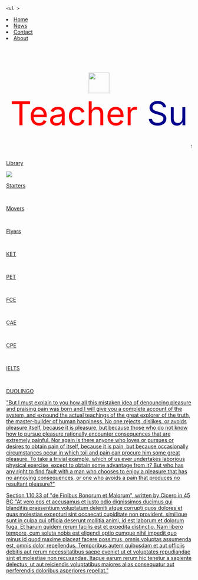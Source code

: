 
<title></title>
	<style>

@import url('https://fonts.googleapis.com/css2?family=Bebas+Neue&display=swap');
  h4{background-color: #ebebeb}

  a:link {color: red}
  a:visited {color: #ff5959}
  a:hover {color: silver}
	


  
  .box {background-color: #bd6833;
background-image: url(http://www.transparenttextures.com/patterns/wood-pattern.png);
            
            width: 200px;
            height: 60px;
            margin: 20px 0px 10px 60px;
            border: 15px inset #663202;
         box-shadow: 10px 10px #dbdbdb;

         font-family: Bebas Neue;
         text-align: center;
         text-shadow: 1px 1px #d9d9d9;

         text-align: center;
       font-size: 30px;
              align-content: center;
cursor: pointer;

}
  

          #Sample {float: right;}

#heading { width: 30px; 
	text-shadow: 6px 6px #d9d9d9;
text-align: center;}


    .head  {background-color: #bf9575
; /* Green */
  border: 2px solid #4f2708;
  color: white;
  padding: 15px 32px;
  text-align: center;
  text-decoration: none;
  display: inline-block;
  font-size: 19px;
  cursor: pointer;
  float: left;}
 
</style>
<!--<style> 
p{text-shadow: 200px 20px 30px blue;}</style>-->


</head>
<body>

	<ul >
  <li class="head"; type="button"><a href="#home">Home</a></li>
  <li class="head"; type="button"><a href="#news">News</a></li>
  <li class="head"; type="button"><a href="#contact">Contact</a></li>
  <li class="head"; type="button"><a href="#about">About</a></li>
</ul>

<br/>
<br/><br/><br/><br/>

<center><img src="trsu.png" style="height: 56px; width: 56px;"></center>
<center><p7 id="heading"><span style="color: red; font-size: 90px;"> Teacher</span><span style="color: darkblue; font-size: 90px;"> Su</span></p7>
</center>



<marquee><pre>teachersu                   *****                            teacher su                    *****                    teacher su                           </pre></marquee>

<a target="_blank" href="http://library.teachersucenter.com/">Library</a>


<!--OOOOOOOOOOOOOOOOOOOOOOOOOOOOOOOOOOOOOO-->
<img id="Sample" src="https://lh3.googleusercontent.com/7NAnhH9ol0QSZPGIYJQXiMdoPHVlRwmB5CV5qL_giBkGClwPvlIK6F48LsH4hbpzeCdW5rs1TG4bLPV5vYFjaFsej0j5DGU556bVJ_T3ohJMKQ_1NHkeWeTT5dHQ_T8GiCIvJRzISTLKAy0JLSJZH2OpjfnT5cQiBj0k7BuvT2ivTBRP3fzGLO-WCnOVsTeB_gsN8KHFEKxyUvAIr5iuvSFqX8V92QPMU0XpI5xWel_h3urB-kZ_U-Xp9A0y5m42RAtcTPwOTHPEeX5AwDFLmYbXjP0jZ2t3aOIVGdwCpOxuNRpi0RGZbpg57jSuEZRGDOTl6_F83FteA97x5O_MCBmwlo25FSBwQ_MvjMvAfmpKUntqsNs3qp2NfGEzUJDCqlZcLF3JKe2Nt-gziKHbbKfxotwedynrGaFwH875ln50GnnsZFwb_RAnsQwKIQTxMB6w-b_soNTAOecrLDaQ-2Q5nES3CGSkDrlnFeUUcHucWY1TgG3Q0DcKj2dsAF79dX3crT5wZ4tMyo8UJHkCG5fBpd8Ji6WHoMYJ_nOOC0qNTJRkIRTqKTFMVhVBjYrkdZba3OWg34katu_UZASd17lTy-uq5EpNfEzZJIF_7QUmEgKow9TzaHoEMmDBGK-Ewg1fIvpCaz_DkAEeL9BHROYEokwNvnC2UCiyyZKYfgqXnh7LeEs2GzCy8VwtoYB9dVG1LvfInkJxLS9GX340i3o=w340-h870-no?authuser=0">




<p id="name">
	<p class="box">
<p2><a href="file:///C:/Users/Dell/Desktop/Webdev/TeacherSu2.html" ;type="button">Starters</p2></p>
<br/>

<p class="box">
	<p2><a href="https://www.w3schools.com/spaces/" ;type="button">Movers</p2></p>
<br/>

<p class="box">
<p2><a href="https://zoom.us/" ;type="button">Flyers</p2></p>
<br/>

<p class="box">
<p2>KET</p2></p>
<br/>

<p class="box">
<p2>PET</p2></p>
<br/>

<p class="box">
<p2>FCE</p2></p>
<br/>


<p class="box">
<p2>CAE</p2></p>
<br/>

<p class="box">
<p2>CPE</p2></p>
<br/>

<p class="box">
<p2>IELTS</p2></p>
<br/>

<p class="box">
<p2>DUOLINGO</p2></p>


</p>











                               
<p4 id=explaination>"But I must explain to you how all this mistaken idea of denouncing pleasure and praising pain was born and I will give you a complete account of the system, and expound the actual teachings of the great explorer of the truth, the master-builder of human happiness. No one rejects, dislikes, or avoids pleasure itself, because it is pleasure, but because those who do not know how to pursue pleasure rationally encounter consequences that are extremely painful. Nor again is there anyone who loves or pursues or desires to obtain pain of itself, because it is pain, but because occasionally circumstances occur in which toil and pain can procure him some great pleasure. To take a trivial example, which of us ever undertakes laborious physical exercise, except to obtain some advantage from it? But who has any right to find fault with a man who chooses to enjoy a pleasure that has no annoying consequences, or one who avoids a pain that produces no resultant pleasure?"

Section 1.10.33 of "de Finibus Bonorum et Malorum", written by Cicero in 45 BC
"At vero eos et accusamus et iusto odio dignissimos ducimus qui blanditiis praesentium voluptatum deleniti atque corrupti quos dolores et quas molestias excepturi sint occaecati cupiditate non provident, similique sunt in culpa qui officia deserunt mollitia animi, id est laborum et dolorum fuga. Et harum quidem rerum facilis est et expedita distinctio. Nam libero tempore, cum soluta nobis est eligendi optio cumque nihil impedit quo minus id quod maxime placeat facere possimus, omnis voluptas assumenda est, omnis dolor repellendus. Temporibus autem quibusdam et aut officiis debitis aut rerum necessitatibus saepe eveniet ut et voluptates repudiandae sint et molestiae non recusandae. Itaque earum rerum hic tenetur a sapiente delectus, ut aut reiciendis voluptatibus maiores alias consequatur aut perferendis doloribus asperiores repellat."</p4>
</body>
</html>

